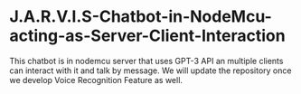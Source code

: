 # J.A.R.V.I.S-Chatbot-in-NodeMcu-acting-as-Server-Client-Interaction
This chatbot is in nodemcu server that uses GPT-3 API an multiple clients can interact with it and talk by message. We will update the repository once we develop Voice Recognition Feature as well.
